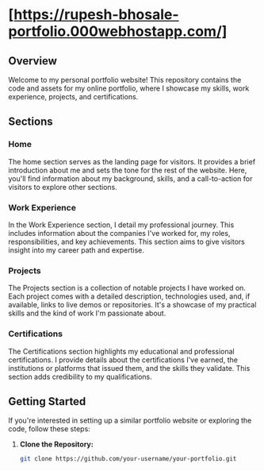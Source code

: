 # [https://rupesh-bhosale-portfolio.000webhostapp.com/]

## Overview

Welcome to my personal portfolio website! This repository contains the code and assets for my online portfolio, where I showcase my skills, work experience, projects, and certifications.

## Sections

### Home

The home section serves as the landing page for visitors. It provides a brief introduction about me and sets the tone for the rest of the website. Here, you'll find information about my background, skills, and a call-to-action for visitors to explore other sections.

### Work Experience

In the Work Experience section, I detail my professional journey. This includes information about the companies I've worked for, my roles, responsibilities, and key achievements. This section aims to give visitors insight into my career path and expertise.

### Projects

The Projects section is a collection of notable projects I have worked on. Each project comes with a detailed description, technologies used, and, if available, links to live demos or repositories. It's a showcase of my practical skills and the kind of work I'm passionate about.

### Certifications

The Certifications section highlights my educational and professional certifications. I provide details about the certifications I've earned, the institutions or platforms that issued them, and the skills they validate. This section adds credibility to my qualifications.

## Getting Started

If you're interested in setting up a similar portfolio website or exploring the code, follow these steps:

1. **Clone the Repository:**
   ```bash
   git clone https://github.com/your-username/your-portfolio.git
